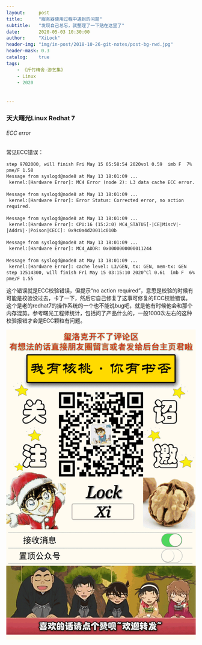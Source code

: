 ```yaml
---
layout:     post
title:      "服务器使用过程中遇到的问题"
subtitle:   "发现自己总忘，就整理了一下贴在这里了"
date:       2020-05-03 10:30:00
author:     "XiLock"
header-img: "img/in-post/2018-10-26-git-notes/post-bg-rwd.jpg"
header-mask: 0.3
catalog:    true
tags:
    - 《斤竹精舍·游艺集》
    - Linux
    - 2020


---
```


### 天大曙光Linux Redhat 7
###### ECC error

常见ECC错误：

```
step 9782000, will finish Fri May 15 05:58:54 2020vol 0.59  imb F  7% pme/F 1.58 
Message from syslogd@node8 at May 13 18:01:09 ...
 kernel:[Hardware Error]: MC4 Error (node 2): L3 data cache ECC error.

Message from syslogd@node8 at May 13 18:01:09 ...
 kernel:[Hardware Error]: Error Status: Corrected error, no action required.

Message from syslogd@node8 at May 13 18:01:09 ...
 kernel:[Hardware Error]: CPU:16 (15:2:0) MC4_STATUS[-|CE|MiscV|-|AddrV|-|Poison|CECC]: 0x9c0a4d20011c010b

Message from syslogd@node8 at May 13 18:01:09 ...
 kernel:[Hardware Error]: MC4_ADDR: 0x0000000000011244

Message from syslogd@node8 at May 13 18:01:09 ...
 kernel:[Hardware Error]: cache level: L3/GEN, tx: GEN, mem-tx: GEN
step 12514300, will finish Fri May 15 03:15:10 2020^Cl 0.61  imb F  6% pme/F 1.55 
```

这个错误就是ECC校验错误，但提示“no action required”，意思是校验的时候有可能是校验没过去，卡了一下，然后它自己修复了这事可修复的ECC校验错误。
这个是老的redhat7的操作系统的一个也不能说bug吧，就是他有时候他会和那个内存混剪。参考曙光工程师统计，包括问了产品什么的，一般1000次左右的这种校验报错才会是ECC颗粒有问题。


![](/img/wc-tail.GIF)
